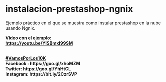 # instalacion-prestashop-ngnix
Ejemplo práctico en el que se muestra como instalar prestashop en la nube usando Ngnix.


<b>Vídeo con el ejemplo:</b><br>
<b>https://youtu.be/YISBmxI99SM</b><br>

<br>
<b><a href="https://goo.gl/v2Oej4" target="_blank">#VamosPorLos10K</a><b>
<br>
Facebook : https://goo.gl/xhoMZM<br>
Twitter: https://goo.gl/YhHtCL<br>
Instagram: https://bit.ly/2CzrSVP<br>
